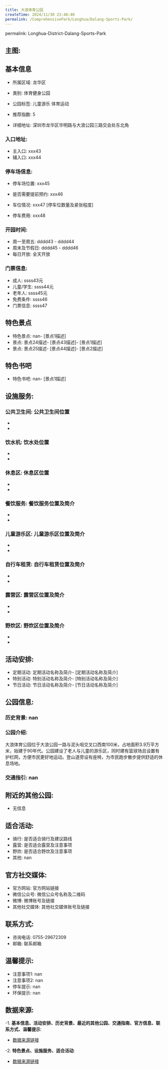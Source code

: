 ```yaml
---
title: 大浪体育公园
createTime: 2024/11/30 23:48:40
permalink: /ComprehensivePark/Longhua/Dalang-Sports-Park/
---
```

permalink: Longhua-District-Dalang-Sports-Park
<!-- <!-- ## 游玩路径: -->


## 主图:
<ImageCard
image="https://cgj.sz.gov.cn/img/4/4005/4005730/10774732.png"
title= "大浪体育公园"
description= "大浪体育公园位于大浪公园一路与泥头咀交叉口西南100米，占地面积3.9万平方米，始建于90年代。公园建设了老人与儿童的游乐区，同时建有篮球场且设置有护栏网，方便"
date="2024/11/30"
href="/"
author="深圳公园"
/>

## 基本信息

- 所属区域: 龙华区

- 类别: 体育健身公园

- 公园标签: 儿童游乐 体育运动

- 推荐指数: 5

- 详细地址: 深圳市龙华区华明路与大浪公园三路交会处东北角

### 入口地址:
- 主入口: xxx43
- 辅入口: xxx44
### 停车场信息:
- 停车场位置: xxx45

- 是否需要提前预约: xxx46

- 车位情况: xxx47 [停车位数量及紧张程度]

- 停车费用: xxx48

### 开园时间:
- 周一至周五: dddd43 - dddd44
- 周末及节假日: dddd45 - dddd46
- 每日开放: 全天开放

### 门票信息:
- 成人: ssss43元
- 儿童/学生: ssss44元
- 老年人: ssss45元
- 免费条件: ssss46
- 门票信息: ssss47
## 特色景点
- 特色景点: nan- [景点1描述]
- 景点: 景点24描述- [景点43描述]- [景点1描述]
- 景点: 景点25描述- [景点44描述]- [景点2描述]
## 特色书吧
- 特色书吧: nan- [景点1描述]
## 设施服务:
### 公共卫生间: 公共卫生间位置
- 
- 
### 饮水机: 饮水处位置
- 
- 
### 休息区: 休息区位置
- 
- 
### 餐饮服务: 餐饮服务位置及简介
- 
- 
### 儿童游乐区: 儿童游乐区位置及简介
- 
- 
### 自行车租赁: 自行车租赁位置及简介
- 
- 
### 露营区: 露营区位置及简介
- 
- 
### 野炊区: 野炊区位置及简介

- 
- 
## 活动安排:
- 定期活动: 定期活动名称及简介- [定期活动名称及简介]
- 特别活动: 特别活动名称及简介- [特别活动名称及简介]
- 节日活动: 节日活动名称及简介- [节日活动名称及简介]
## 公园信息:
### 历史背景: nan
### 公园介绍: 
大浪体育公园位于大浪公园一路与泥头咀交叉口西南100米，占地面积3.9万平方米，始建于90年代。公园建设了老人与儿童的游乐区，同时建有篮球场且设置有护栏网，方便市民更好地运动。登山道旁设有座椅，为市民跑步散步提供舒适的休息场地。
### 交通指引: nan

## 附近的其他公园:
- 无信息

## 适合活动:
- 骑行: 是否适合骑行及建议路线
- 露营: 是否适合露营及注意事项
- 野炊: 是否适合野炊及注意事项
- 其他: nan

## 官方社交媒体:
- 官方网站: 官方网站链接
- 微信公众号: 微信公众号名称及二维码
- 微博: 微博账号及链接
- 其他社交媒体: 其他社交媒体账号及链接

## 联系方式:
- 咨询电话: 0755-29672309
- 邮箱: 联系邮箱

## 温馨提示:
- 注意事项1: nan
- 注意事项2: nan
- 停车提示: nan
- 环保提示: nan

## 数据来源:
-1. **基本信息、活动安排、历史背景、最近的其他公园、交通指南、官方信息、联系方式、温馨提示**:
- [数据来源链接](https://cgj.sz.gov.cn/xsmh/gysz/csgy/content/post_10774732.html)

-2. **特色景点、设施服务、适合活动**:
- [数据来源链接](https://cgj.sz.gov.cn/xsmh/gysz/csgy/content/post_10774732.html)

